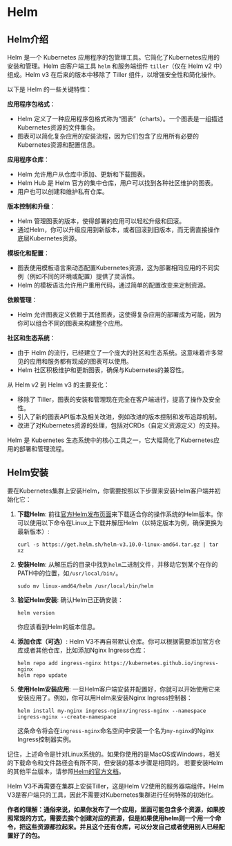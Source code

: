 # Helm

## Helm介绍

Helm 是一个 Kubernetes 应用程序的包管理工具。它简化了Kubernetes应用的安装和管理。Helm 由客户端工具 `helm` 和服务端组件 `tiller`（仅在 Helm v2 中）组成。Helm v3 在后来的版本中移除了 Tiller 组件，以增强安全性和简化操作。

以下是 Helm 的一些关键特性：

**应用程序包格式**：

- Helm 定义了一种应用程序包格式称为“图表”（charts）。一个图表是一组描述Kubernetes资源的文件集合。
- 图表可以简化复杂应用的安装流程，因为它们包含了应用所有必要的Kubernetes资源和配置信息。

**应用程序仓库**：

- Helm 允许用户从仓库中添加、更新和下载图表。
- Helm Hub 是 Helm 官方的集中仓库，用户可以找到各种社区维护的图表。
- 用户也可以创建和维护私有仓库。

**版本控制和升级**：

- Helm 管理图表的版本，使得部署的应用可以轻松升级和回滚。
- 通过Helm，你可以升级应用到新版本，或者回滚到旧版本，而无需直接操作底层Kubernetes资源。

**模板化和配置**：

- 图表使用模板语言来动态配置Kubernetes资源，这为部署相同应用的不同实例（例如不同的环境或配置）提供了灵活性。
- Helm 的模板语法允许用户重用代码，通过简单的配置改变来定制资源。

**依赖管理**：

- Helm 允许图表定义依赖于其他图表，这使得复杂应用的部署成为可能，因为你可以组合不同的图表来构建整个应用。

**社区和生态系统**：

- 由于 Helm 的流行，已经建立了一个庞大的社区和生态系统。这意味着许多常见的应用和服务都有现成的图表可以使用。
- Helm 社区积极维护和更新图表，确保与Kubernetes的兼容性。

从 Helm v2 到 Helm v3 的主要变化：

- 移除了 Tiller，图表的安装和管理现在完全在客户端进行，提高了操作及安全性。
- 引入了新的图表API版本及相关改进，例如改进的版本控制和发布追踪机制。
- 改进了对Kubernetes资源的处理，包括对CRDs（自定义资源定义）的支持。

Helm 是 Kubernetes 生态系统中的核心工具之一，它大幅简化了Kubernetes应用的部署和管理流程。

## Helm安装

要在Kubernetes集群上安装Helm，你需要按照以下步骤来安装Helm客户端并初始化它：

1. **下载Helm**: 前往[官方Helm发布页面](https://github.com/helm/helm/releases)来下载适合你的操作系统的Helm版本。你可以使用以下命令在Linux上下载并解压Helm（以特定版本为例，确保更换为最新版本）:

   ```shell
   curl -s https://get.helm.sh/helm-v3.10.0-linux-amd64.tar.gz | tar xz
   ```

2. **安装Helm**: 从解压后的目录中找到`helm`二进制文件，并移动它到某个在你的PATH中的位置，如`/usr/local/bin/`。

   ```shell
   sudo mv linux-amd64/helm /usr/local/bin/helm
   ```

3. **验证Helm安装**: 确认Helm已正确安装：

   ```shell
   helm version
   ```

   你应该看到Helm的版本信息。

4. **添加仓库（可选）**: Helm V3不再自带默认仓库。你可以根据需要添加官方仓库或者其他仓库，比如添加Nginx Ingress仓库：

   ```shell
   helm repo add ingress-nginx https://kubernetes.github.io/ingress-nginx
   helm repo update
   ```

5. **使用Helm安装应用**: 一旦Helm客户端安装并配置好，你就可以开始使用它来安装应用了。例如，你可以用Helm来安装Nginx Ingress控制器：

   ```shell
   helm install my-nginx ingress-nginx/ingress-nginx --namespace ingress-nginx --create-namespace
   ```

   这条命令将会在`ingress-nginx`命名空间中安装一个名为`my-nginx`的Nginx Ingress控制器实例。

记住，上述命令是针对Linux系统的。如果你使用的是MacOS或Windows，相关的下载命令和文件路径会有所不同，但安装的基本步骤是相同的。 若要安装Helm的其他平台版本，请参照[Helm的官方文档](https://helm.sh/docs/intro/install/)。

Helm V3不再需要在集群上安装Tiller，这是Helm V2使用的服务器端组件。Helm V3是客户端只的工具，因此不需要对Kubernetes集群进行任何特殊的初始化。







**作者的理解：通俗来说，如果你发布了一个应用，里面可能包含多个资源，如果按照常规的方式，需要去挨个创建对应的资源，但是如果使用helm则一个用一个命令，把这些资源都拉起来。并且这个还有仓库，可以分发自己或者使用别人已经配置好了的包。**

